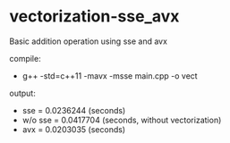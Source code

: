 # vectorization-sse_avx

Basic addition operation using sse and avx

compile:
- g++ -std=c++11 -mavx -msse main.cpp -o vect

output:
- sse = 0.0236244 (seconds)
- w/o sse = 0.0417704 (seconds, without vectorization)
- avx = 0.0203035 (seconds)
